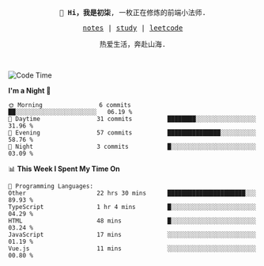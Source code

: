 <p align="center">
  <samp>
    <span><strong>👋 Hi，我是初柒</strong>,</span>
    <span>一枚正在修炼的前端小法师.</span>
  </samp>
</p>

<p align="center">
  <samp>
    <a href="https://www.wolai.com/dec-seven/wyPFvMTwAcD9muc6RMfThB">notes</a> |
    <a href="https://github.com/dec-seven/fe-study">study</a> |
    <a href="https://leetcode.cn/u/dec-seven/">leetcode</a>
  </samp>
</p>
<p align="center">
  <samp>
    <span>热爱生活，奔赴山海.</span>
  </samp>
</p>
<br>

<!--START_SECTION:waka-->
![Code Time](http://img.shields.io/badge/Code%20Time-1%2C078%20hrs%207%20mins-blue)

**I'm a Night 🦉** 

```text
🌞 Morning                6 commits           ██░░░░░░░░░░░░░░░░░░░░░░░   06.19 % 
🌆 Daytime                31 commits          ████████░░░░░░░░░░░░░░░░░   31.96 % 
🌃 Evening                57 commits          ███████████████░░░░░░░░░░   58.76 % 
🌙 Night                  3 commits           █░░░░░░░░░░░░░░░░░░░░░░░░   03.09 % 
```


📊 **This Week I Spent My Time On** 

```text
💬 Programming Languages: 
Other                    22 hrs 30 mins      ██████████████████████░░░   89.93 % 
TypeScript               1 hr 4 mins         █░░░░░░░░░░░░░░░░░░░░░░░░   04.29 % 
HTML                     48 mins             █░░░░░░░░░░░░░░░░░░░░░░░░   03.24 % 
JavaScript               17 mins             ░░░░░░░░░░░░░░░░░░░░░░░░░   01.19 % 
Vue.js                   11 mins             ░░░░░░░░░░░░░░░░░░░░░░░░░   00.80 % 
```


<!--END_SECTION:waka-->

